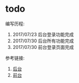 # todo

编写历程:
1. 2017/07/23 后台登录功能完成
2. 2017/07/30 后台所有功能完成
3. 2017/07/30 前台登录页面完成

参考链接:
1. [后台](https://github.com/ikeikeikeike/beego-samples)
2. [前台](http://www.html5tricks.com/9-useful-html5-css3-login-form.html)
